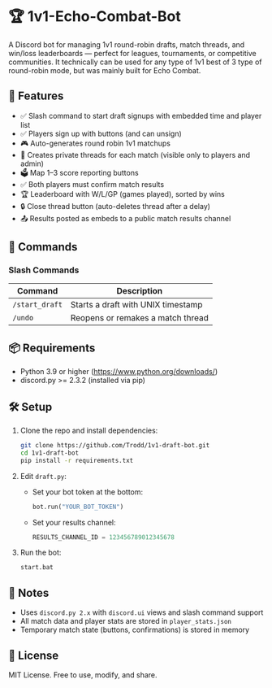 # 🏆 1v1-Echo-Combat-Bot

A Discord bot for managing 1v1 round-robin drafts, match threads, and win/loss leaderboards — perfect for leagues, tournaments, or competitive communities.
It technically can be used for any type of 1v1 best of 3 type of round-robin mode, but was mainly built for Echo Combat.

## 🔧 Features

- ✅ Slash command to start draft signups with embedded time and player list
- ✅ Players sign up with buttons (and can unsign)
- 🎮 Auto-generates round robin 1v1 matchups
- 🧵 Creates private threads for each match (visible only to players and admin)
- 🗳️ Map 1–3 score reporting buttons
- ✅ Both players must confirm match results
- 🏆 Leaderboard with W/L/GP (games played), sorted by wins
- 🔒 Close thread button (auto-deletes thread after a delay)
- 📤 Results posted as embeds to a public match results channel

## 💬 Commands

### Slash Commands
| Command           | Description                            |
|------------------|----------------------------------------|
| `/start_draft`    | Starts a draft with UNIX timestamp     |
| `/undo`           | Reopens or remakes a match thread      |

## 📦 Requirements

- Python 3.9 or higher (https://www.python.org/downloads/)
- discord.py >= 2.3.2 (installed via pip)

## 🛠️ Setup

1. Clone the repo and install dependencies:
    ```bash
    git clone https://github.com/Trodd/1v1-draft-bot.git
    cd 1v1-draft-bot
    pip install -r requirements.txt
    ```

2. Edit `draft.py`:
    - Set your bot token at the bottom:
        ```python
        bot.run("YOUR_BOT_TOKEN")
        ```
    - Set your results channel:
        ```python
        RESULTS_CHANNEL_ID = 123456789012345678
        ```

3. Run the bot:
    ```bash
   start.bat
    ```

## 🧠 Notes

- Uses `discord.py 2.x` with `discord.ui` views and slash command support
- All match data and player stats are stored in `player_stats.json`
- Temporary match state (buttons, confirmations) is stored in memory

## 📝 License

MIT License. Free to use, modify, and share.
